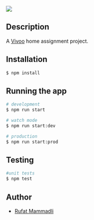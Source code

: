 ![](https://github.com/oop/BookLibraryServices/workflows/Node%20CI/badge.svg)

## Description
A [Vivoo](https://vivoo.io) home assignment project.

## Installation
```bash
$ npm install
```

## Running the app

```bash
# development
$ npm run start

# watch mode 
$ npm run start:dev

# production
$ npm run start:prod
```

## Testing

```bash
#unit tests
$ npm test
```

## Author
- [Rufat Mammadli](https://github.com/oop)